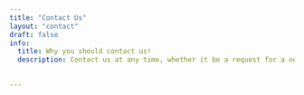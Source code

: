 ```yaml
---
title: "Contact Us"
layout: "contact"
draft: false
info: 
  title: Why you should contact us!
  description: Contact us at any time, whether it be a request for a new tool, bug report or just to tell us our site sucks (or it doesnt lol).

  
---
```

